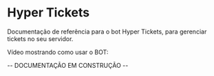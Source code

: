 # Hyper Tickets
Documentação de referência para o bot Hyper Tickets, para gerenciar tickets no seu servidor.

Vídeo mostrando como usar o BOT:


-- DOCUMENTAÇÃO EM CONSTRUÇÃO --
